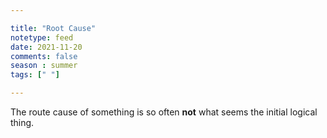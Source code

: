 ```yaml
---

title: "Root Cause"
notetype: feed
date: 2021-11-20
comments: false
season : summer
tags: [" "]

---
```


The route cause of something is so often **not** what seems the initial logical thing.
